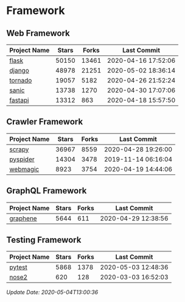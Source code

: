 # Framework

## Web Framework

| Project Name | Stars | Forks | Last Commit |
| ------------ | ----- | ----- | ----------- |
| [flask](https://github.com/pallets/flask) | 50150 | 13461 | 2020-04-16 17:52:06 |
| [django](https://github.com/django/django) | 48978 | 21251 | 2020-05-02 18:36:14 |
| [tornado](https://github.com/tornadoweb/tornado) | 19057 | 5182 | 2020-04-26 21:52:24 |
| [sanic](https://github.com/huge-success/sanic) | 13738 | 1270 | 2020-04-30 17:07:06 |
| [fastapi](https://github.com/tiangolo/fastapi) | 13312 | 863 | 2020-04-18 15:57:50 |

## Crawler Framework

| Project Name | Stars | Forks | Last Commit |
| ------------ | ----- | ----- | ----------- |
| [scrapy](https://github.com/scrapy/scrapy) | 36967 | 8559 | 2020-04-28 19:26:00 |
| [pyspider](https://github.com/binux/pyspider) | 14304 | 3478 | 2019-11-14 06:16:04 |
| [webmagic](https://github.com/code4craft/webmagic) | 8923 | 3754 | 2020-04-19 14:44:06 |

## GraphQL Framework

| Project Name | Stars | Forks | Last Commit |
| ------------ | ----- | ----- | ----------- |
| [graphene](https://github.com/graphql-python/graphene) | 5644 | 611 | 2020-04-29 12:38:56 |

## Testing Framework

| Project Name | Stars | Forks | Last Commit |
| ------------ | ----- | ----- | ----------- |
| [pytest](https://github.com/pytest-dev/pytest) | 5868 | 1378 | 2020-05-03 12:48:36 |
| [nose2](https://github.com/nose-devs/nose2) | 620 | 128 | 2020-03-03 16:52:03 |

*Update Date: 2020-05-04T13:00:36*